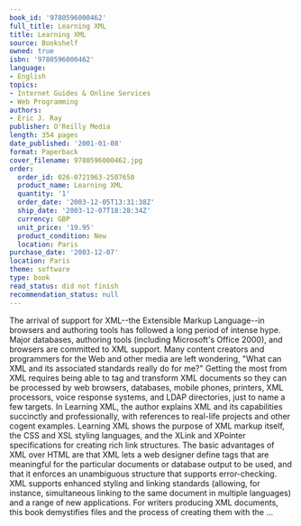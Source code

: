 ```yaml
---
book_id: '9780596000462'
full_title: Learning XML
title: Learning XML
source: Bookshelf
owned: true
isbn: '9780596000462'
language:
- English
topics:
- Internet Guides & Online Services
- Web Programming
authors:
- Eric J. Ray
publisher: O'Reilly Media
length: 354 pages
date_published: '2001-01-08'
format: Paperback
cover_filename: 9780596000462.jpg
order:
  order_id: 026-0721963-2507650
  product_name: Learning XML
  quantity: '1'
  order_date: '2003-12-05T13:31:38Z'
  ship_date: '2003-12-07T18:28:34Z'
  currency: GBP
  unit_price: '19.95'
  product_condition: New
  location: Paris
purchase_date: '2003-12-07'
location: Paris
theme: software
type: book
read_status: did not finish
recommendation_status: null
---
```

The arrival of support for XML--the Extensible Markup Language--in browsers and authoring tools has followed a long period of intense hype. Major databases, authoring tools (including Microsoft's Office 2000), and browsers are committed to XML support. Many content creators and programmers for the Web and other media are left wondering, "What can XML and its associated standards really do for me?" Getting the most from XML requires being able to tag and transform XML documents so they can be processed by web browsers, databases, mobile phones, printers, XML processors, voice response systems, and LDAP directories, just to name a few targets.
In Learning XML, the author explains XML and its capabilities succinctly and professionally, with references to real-life projects and other cogent examples. Learning XML shows the purpose of XML markup itself, the CSS and XSL styling languages, and the XLink and XPointer specifications for creating rich link structures.
The basic advantages of XML over HTML are that XML lets a web designer define tags that are meaningful for the particular documents or database output to be used, and that it enforces an unambiguous structure that supports error-checking. XML supports enhanced styling and linking standards (allowing, for instance, simultaneous linking to the same document in multiple languages) and a range of new applications.
For writers producing XML documents, this book demystifies files and the process of creating them with the ...
